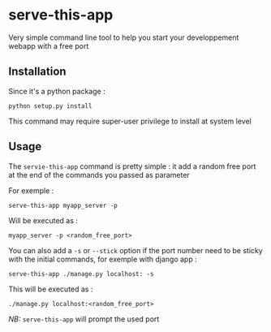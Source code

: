 # serve-this-app

Very simple command line tool to help you start your developpement webapp with a free port

## Installation

Since it's a python package : 

```
python setup.py install
```

This command may require super-user privilege to install at system level


## Usage

The ``servie-this-app`` command is pretty simple : it add a random free port at the end of the commands you passed as parameter

For exemple : 

```
serve-this-app myapp_server -p
```

Will be executed as : 

```
myapp_server -p <random_free_port>
```

You can also add a ``-s`` or ``--stick`` option if the port number need to be sticky with the initial commands, for exemple with django app :

```
serve-this-app ./manage.py localhost: -s
```

This will be executed as :

```
./manage.py localhost:<random_free_port>
```

*NB:* ``serve-this-app`` will prompt the used port
